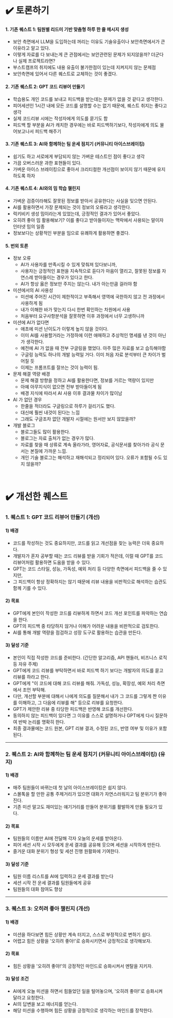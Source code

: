 # ✔️ 토론하기
#### 1. 기존 퀘스트 1: 팀원별 리드미 기반 맞춤형 하루 한 줄 메시지 생성
- 보안 측면에서 LLM을 도입하는데 꺼리는 이유도 기술유출이나 보안측면에서가 큰 이유라고 알고 있다.
- 이렇게 자료를 다 보내는게 큰 관점에서는 보안관련된 문제가 되지않을까? 더군다나 실제 프로젝트라면?
- 부스트캠프의 취지에도 내용 유출이 불가한점이 있는데 지켜지지 않는 문제점
- 보안측면에 있어서 다른 퀘스트로 교체하는 것이 좋겠다.
#### 2. 기존 퀘스트 2: GPT 코드 리뷰어 만들기
- 학습용도 개인 코드를 보내고 피드백을 받는데는 문제가 없을 것 같다고 생각한다.
- 피어세션인 1시간 내에 모든 코드를 설명할 수는 없기 때문에, 퀘스트 취지는 좋다고 생각
- 실제 코드리뷰 시에는 작성자에게 의도를 묻기도 함
- 피드백 할 부분을 AI가 캐치한 경우에는 바로 피드백하기보다, 작성자에게 의도 물어보고나서 피드백 해주기
#### 3. 기존 퀘스트 3: AI와 함께하는 팀 운세 점치기 (커뮤니티 아이스브레이킹)
- 쉽기도 하고 서로에게 부담되지 않는 가벼운 테스트인 점이 좋다고 생각
- 가끔 오버스러운 과한 표현들이 있다.
- 가벼운 아이스 브레이킹으로 좋아서 크리티컬한 개선점이 보이지 않기 때문에 유지하도록 하자
#### 4. 기존 퀘스트 4: AI와의 밈 학습 챌린지
- 가벼운 검증이라해도 잘못된 정보를 받아서 공유한다는 사실을 잊으면 안된다.
- AI를 활용하면서 가장 문제되는 것이 정보의 오류라고 생각한다.
- 럭키비키 생성 밈이라는게 있었는데, 긍정적인 결과가 있어서 좋았다.
- 오히려 좋아 밈 활용해보기? 이를 좋다고 받아들이자는 맥락에서 사용되는 말이자 인터넷 밈의 일종
- 정보보다는 상황적인 부분을 밈으로 유쾌하게 활용하면 좋겠다.
#### 5. 번외 토론
- 정보 오류
  - AI가 사용자를 만족시킬 수 있게 맞춰져 있다보니까,
  - 사용자는 긍정적인 표현을 지속적으로 듣다가 마음이 열리고, 잘못된 정보를 자연스레 받아들이는 경우가 있다고 한다.
  - AI가 항상 옳은 정보만 주지는 않는다. 내가 아는만큼 걸러야 함
- 미션에서의 AI 사용성
  - 미션에 주어진 시간이 제한적이고 부족해서 영역에 국한하지 않고 전 과정에서 사용하게 됨
  - 내가 이해한 바가 맞는지 다시 한번 확인하는 차원에서 사용
  - 처음부터 요구사항분석을 잘못하면 이후 과정에서 너무 고생하니까
- 미션에 AI가 없다면
  - 애초에 미션 난이도가 이렇게 높지 않을 것이다.
  - 이미 AI를 사용할거라는 가정하에 이런 애매하고 추상적인 명세를 낸 것이 아닌가 생각한다.
  - 예전에 AI 가 없을 때 전부 구글링을 했었다. 아주 많은 자료를 보고 습득해야함
  - 구글링 능력도 하나의 개발 능력일 거다. 이미 처음 자료 분석부터 큰 차이가 벌어질 듯
  - 이제는 프롬프트를 잘쓰는 것이 능력이 됨.
- 문제 해결 역량 배경
  - 문제 해결 방향을 정하고 AI를 활용한다면, 정보를 거르는 역량이 있지만
  - 아예 아무지식이 없으면 전부 받아들이게 됨
  - 배경 지식에 따라서 AI 사용 이후 결과물 차이가 많이남
- AI 가 없던 경우
  - 한줄을 적더라도 구글링으로 하루가 걸리기도 했다.
  - 대신에 훨씬 내것이 된다는 느낌
  - 그래도 구글조차 없던 개발자 시절에는 원서만 보지 않았을까?
- 개발 블로그
  - 블로그들도 많이 활용한다.
  - 블로그는 자료 출처가 없는 경우가 많다.
  - 자료를 찾을 때 상류로 계속 올라가라, 영어자료, 공식문서를 찾아가라 공식 문서는 본질에 가까운 느낌.
  - 개인 기술 블로그는 해석하고 재해석되고 정리되어 있다. 오류가 포함될 수도 있지 않을까?
<br>

# ✔️ 개선한 퀘스트
### 1. 퀘스트 1: GPT 코드 리뷰어 만들기 (개선)
#### 1) 배경
- 코드를 작성하는 것도 중요하지만, 코드를 읽고 개선점을 찾는 능력은 더욱 중요하다.
- 개발자가 혼자 공부할 때는 코드 리뷰를 받을 기회가 적은데, 이럴 때 GPT를 코드 리뷰어처럼 활용하면 도움을 받을 수 있다.  
- GPT는 코드 스타일, 성능, 가독성, 예외 처리 등 다양한 측면에서 피드백을 줄 수 있지만,
- 그 피드백이 항상 정확하지는 않기 때문에 리뷰 내용을 비판적으로 해석하는 습관도 함께 기를 수 있다.
#### 2) 목표
- GPT에게 본인이 작성한 코드를 리뷰하게 하면서 코드 개선 포인트를 파악하는 연습을 한다.
- GPT의 피드백 중 타당하지 않거나 이해가 어려운 내용을 비판적으로 검토한다.
- AI를 통해 개발 역량을 점검하고 성장 도구로 활용하는 습관을 만든다.
#### 3) 달성 기준
- 본인이 직접 작성한 코드를 준비한다. (간단한 알고리즘, API 핸들러, 비즈니스 로직 등 자유 주제)
- GPT에게 코드 리뷰를 부탁하면서 바로 피드백 하기 보다는 개발자의 의도를 묻고 리뷰를 하라고 한다. 
- GPT에게 "이 코드에 대해 코드 리뷰를 해줘. 가독성, 성능, 확장성, 예외 처리 측면에서 조언 부탁해.
- 다만, 개선할 부분에 대해서 나에게 의도를 질문해서 내가 그 코드를 그렇게 짠 이유를 이해하고, 그 다음에 리뷰를 해" 등으로 리뷰를 요청한다.
- GPT가 제안한 리뷰 중 타당한 피드백은 반영해 코드를 개선한다.
- 동의하지 않는 피드백이 있다면 그 이유를 스스로 설명하거나 GPT에게 다시 질문하여 반박 논리를 명확히 한다.
- 최종 결과물에는 코드 원본, GPT 리뷰 결과, 수정된 코드, 반영 여부 및 이유가 포함된다.

---

### 2. 퀘스트 2: AI와 함께하는 팀 운세 점치기 (커뮤니티 아이스브레이킹) (유지)
#### 1) 배경
- 매주 팀원들이 바뀌는데 첫 날의 아이스브레이킹은 쉽지 않다.  
- 스몰톡을 할 만한 공통 주제거리가 있으면 대화가 자연스러워지고 팀 분위기가 좋아진다.  
- 기존 미션 말고도 재미있는 얘기거리를 만들어 분위기를 활발하게 만들 필요가 있다.
#### 2) 목표
- 팀원들의 이름만 AI에 전달해 각자 오늘의 운세를 받아온다.
- 피어 세션 시작 시 모두에게 운세 결과를 공유해 웃으며 세션을 시작하게 만든다.
- 즐거운 대화 분위기 형성 및 세션 진행 원활화에 기여한다.
#### 3) 달성 기준
- 팀원 이름 리스트를 AI에 입력하고 운세 결과를 받는다
- 세션 시작 전 운세 결과를 팀원들에게 공유
- 팀원들의 대화 참여도 향상

---

### 3. 퀘스트 3: 오히려 좋아 챌린지 (개선)
#### 1) 배경
- 미션을 하다보면 힘든 상황만 계속 터지고, 스스로 부정적으로 변하기 쉽다. 
- 어렵고 힘든 상황을 '오히려 좋아!'로 승화시키면서 긍정적으로 생각해보자. 
#### 2) 목표
- 힘든 상황을 '오히려 좋아!'의 긍정적인 마인드로 승화시켜서 멘탈을 지키자. 
#### 3) 달성 조건
- AI에게 오늘 미션을 하면서 힘들었던 일을 털어놓으며, '오히려 좋아!'로 승화시켜 달라고 요청한다.
- AI의 답변을 보고 에너지를 얻는다.
- 해당 미션을 수행하며 힘든 상황을 긍정적으로 생각하는 마인드를 장착한다. 
